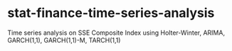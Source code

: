 # stat-finance-time-series-analysis
Time series analysis on SSE Composite Index using Holter-Winter, ARIMA,  GARCH(1,1), GARCH(1,1)-M, TARCH(1,1)
